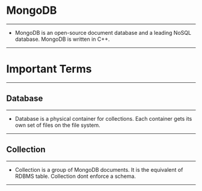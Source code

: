# MongoDB

<hr>

- MongoDB is an open-source document database and a leading NoSQL database. MongoDB is written in C++.

<hr>

# Important Terms

<hr>

## Database

<hr>

- Database is a physical container for collections. Each container gets its own set of files on the file system.

<hr>

## Collection

<hr>

- Collection is a group of MongoDB documents. It is the equivalent of RDBMS table. Collection dont enforce a schema.

<hr>

